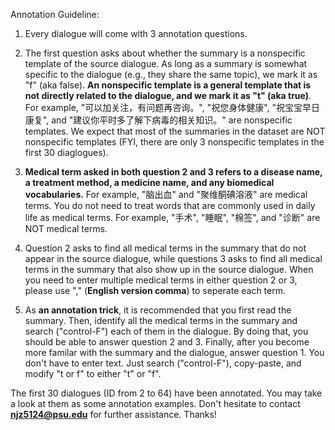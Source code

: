 Annotation Guideline:

1. Every dialogue will come with 3 annotation questions.

2. The first question asks about whether the summary is a nonspecific template of the source dialogue. As long as a summary is somewhat specific to the dialogue (e.g., they share the same topic), we mark it as "f" (aka false). **An nonspecific template is a general template that is not directly related to the dialogue, and we mark it as "t" (aka true)**. For example, "可以加关注，有问题再咨询。", "祝您身体健康", "祝宝宝早日康复", and "建议你平时多了解下病毒的相关知识。" are nonspecific templates. We expect that most of the summaries in the dataset are NOT nonspecific templates (FYI, there are only 3 nonspecific templates in the first 30 diaglogues).
 
3. **Medical term asked in both question 2 and 3 refers to a disease name, a treatment method, a medicine name, and any biomedical vocabularies.** For example, "脑出血" and "聚维酮碘溶液" are medical terms. You do not need to treat words that are commonly used in daily life as medical terms. For example, "手术", "睡眠", "棉签", and "诊断" are NOT medical terms.

4. Question 2 asks to find all medical terms in the summary that do not appear in the source dialogue, while questions 3 asks to find all medical terms in the summary that also show up in the source dialogue. When you need to enter multiple medical terms in either question 2 or 3, please use "," (**English version comma**) to seperate each term.

5. As **an annotation trick**, it is recommended that you first read the summary. Then, identify all the medical terms in the summary and search ("control-F") each of them in the dialogue. By doing that, you should be able to answer question 2 and 3. Finally, after you become more familar with the summary and the dialogue, answer question 1. You don't have to enter text. Just search ("control-F"), copy-paste, and modify "t or f" to either "t" or "f".



The first 30 dialogues (ID from 2 to 64) have been annotated. You may take a look at them as some annotation examples. Don't hesitate to contact **njz5124@psu.edu** for further assistance. Thanks!
